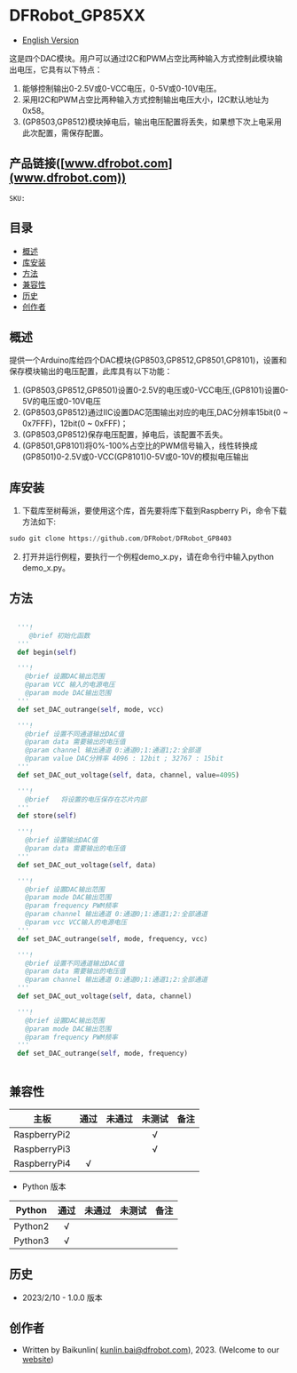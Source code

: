 # DFRobot_GP85XX
* [English Version](./README.md)

这是四个DAC模块。用户可以通过I2C和PWM占空比两种输入方式控制此模块输出电压，它具有以下特点：
1. 能够控制输出0-2.5V或0-VCC电压，0-5V或0-10V电压。
2. 采用I2C和PWM占空比两种输入方式控制输出电压大小，I2C默认地址为0x58。 
3. (GP8503,GP8512)模块掉电后，输出电压配置将丢失，如果想下次上电采用此次配置，需保存配置。

## 产品链接([www.dfrobot.com](www.dfrobot.com))

    SKU:

## 目录

* [概述](#概述)
* [库安装](#库安装)
* [方法](#方法)
* [兼容性](#兼容性)
* [历史](#历史)
* [创作者](#创作者)

## 概述

提供一个Arduino库给四个DAC模块(GP8503,GP8512,GP8501,GP8101)，设置和保存模块输出的电压配置，此库具有以下功能：
1. (GP8503,GP8512,GP8501)设置0-2.5V的电压或0-VCC电压,(GP8101)设置0-5V的电压或0-10V电压
2. (GP8503,GP8512)通过IIC设置DAC范围输出对应的电压,DAC分辨率15bit(0 ~ 0x7FFF)，12bit(0 ~ 0xFFF)；
3. (GP8503,GP8512)保存电压配置，掉电后，该配置不丢失。
4. (GP8501,GP8101)将0%-100%占空比的PWM信号输入，线性转换成(GP8501)0-2.5V或0-VCC(GP8101)0-5V或0-10V的模拟电压输出

## 库安装

1. 下载库至树莓派，要使用这个库，首先要将库下载到Raspberry Pi，命令下载方法如下:<br>
```python
sudo git clone https://github.com/DFRobot/DFRobot_GP8403
```
2. 打开并运行例程，要执行一个例程demo_x.py，请在命令行中输入python demo_x.py。

## 方法

```python

  '''!
     @brief 初始化函数
  '''
  def begin(self)

  '''!
    @brief 设置DAC输出范围
    @param VCC 输入的电源电压
    @param mode DAC输出范围
  '''
  def set_DAC_outrange(self, mode, vcc)

  '''!
    @brief 设置不同通道输出DAC值
    @param data 需要输出的电压值
    @param channel 输出通道 0:通道0;1:通道1;2:全部道
    @param value DAC分辨率 4096 : 12bit ; 32767 : 15bit
  '''
  def set_DAC_out_voltage(self, data, channel, value=4095)

  '''!
    @brief   将设置的电压保存在芯片内部
  '''
  def store(self)

  '''!
    @brief 设置输出DAC值
    @param data 需要输出的电压值
  '''
  def set_DAC_out_voltage(self, data)

  '''!
    @brief 设置DAC输出范围
    @param mode DAC输出范围
    @param frequency PWM频率
    @param channel 输出通道 0:通道0;1:通道1;2:全部通道
    @param vcc VCC输入的电源电压
  '''
  def set_DAC_outrange(self, mode, frequency, vcc)

  '''!
    @brief 设置不同通道输出DAC值
    @param data 需要输出的电压值
    @param channel 输出通道 0:通道0;1:通道1;2:全部通道
  '''
  def set_DAC_out_voltage(self, data, channel)

  '''!
    @brief 设置DAC输出范围
    @param mode DAC输出范围
    @param frequency PWM频率
  '''
  def set_DAC_outrange(self, mode, frequency)
 
```

## 兼容性

| 主板         | 通过 | 未通过 | 未测试 | 备注 |
| ------------ | :--: | :----: | :----: | :--: |
| RaspberryPi2 |      |        |   √    |      |
| RaspberryPi3 |      |        |   √    |      |
| RaspberryPi4 |  √   |        |        |      |

* Python 版本

| Python  | 通过 | 未通过 | 未测试 | 备注 |
| ------- | :--: | :----: | :----: | ---- |
| Python2 |  √   |        |        |      |
| Python3 |  √   |        |        |      |


## 历史

- 2023/2/10 - 1.0.0 版本

## 创作者

- Written by  Baikunlin( kunlin.bai@dfrobot.com), 2023. (Welcome to our [website](https://www.dfrobot.com/))

